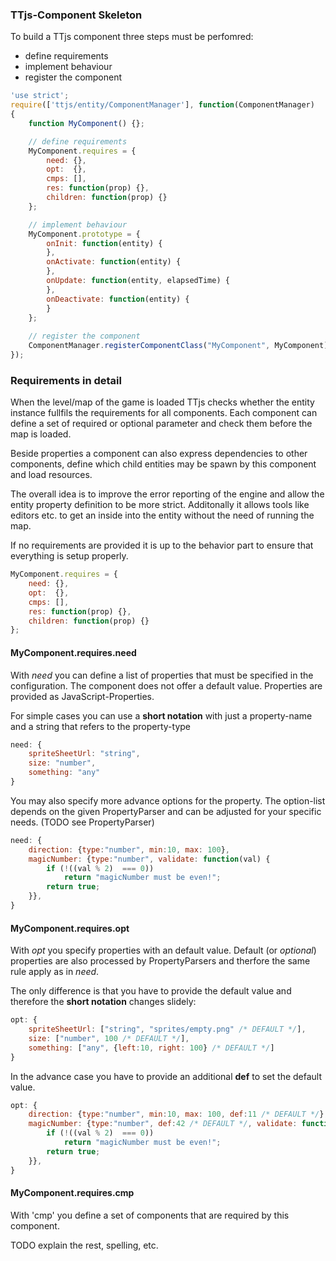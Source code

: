 ### TTjs-Component Skeleton ###


To build a TTjs component three steps must be perfomred:
- define requirements
- implement behaviour
- register the component


```JavaScript
'use strict';
require(['ttjs/entity/ComponentManager'], function(ComponentManager)
{    	
    function MyComponent() {};

	// define requirements
    MyComponent.requires = {
        need: {},
        opt:  {},
        cmps: [],    
        res: function(prop) {},
		children: function(prop) {}
    };	

	// implement behaviour
	MyComponent.prototype = {      
        onInit: function(entity) { 
        },
        onActivate: function(entity) { 
        },                
        onUpdate: function(entity, elapsedTime) {  
        },
        onDeactivate: function(entity) {
        }        
    };
        
	// register the component
	ComponentManager.registerComponentClass("MyComponent", MyComponent);
});
```

### Requirements in detail ###
When the level/map of the game is loaded TTjs checks whether the
entity instance fullfils the requirements for all components. Each 
component can define a set of required or optional parameter
and check them before the map is loaded. 

Beside properties a component can also express dependencies to
other components, define which child entities may be spawn
by this component and load resources.  

The overall idea is to improve the error reporting of the engine
and allow the entity property definition to be more strict. Additonally
it allows tools like editors etc. to get an inside
into the entity without the need of running the map.

If no requirements are provided it is up to the behavior part
to ensure that everything is setup properly.

```JavaScript
MyComponent.requires = {
	need: {},
	opt:  {},
	cmps: [],    
	res: function(prop) {},
	children: function(prop) {}
};	
```

#### MyComponent.requires.need ####
With *need* you can define a list of properties that must be
specified in the configuration. The component does not offer
a default value. Properties are provided as JavaScript-Properties.

For simple cases you can use a **short notation** with just a
property-name and a string that refers to the property-type
```JavaScript
need: {
	spriteSheetUrl: "string",
	size: "number",
	something: "any"
}
```

You may also specify more advance options for the property.
The option-list depends on the given PropertyParser and
can be adjusted for your specific needs. 
(TODO see PropertyParser)
```JavaScript
need: {
	direction: {type:"number", min:10, max: 100},
	magicNumber: {type:"number", validate: function(val) {
		if (!((val % 2)  === 0))
			return "magicNumber must be even!";
		return true;
	}},
}
```

#### MyComponent.requires.opt ####
With *opt* you specify properties with an default value.
Default (or *optional*) properties are also processed by PropertyParsers
and therfore the same rule apply as in *need*.

The only difference is that you have to provide the default
value and therefore the **short notation** changes slidely:
```JavaScript
opt: {
	spriteSheetUrl: ["string", "sprites/empty.png" /* DEFAULT */],
	size: ["number", 100 /* DEFAULT */],
	something: ["any", {left:10, right: 100} /* DEFAULT */]
}
```

In the advance case you have to provide an additional **def**
to set the default value.
```JavaScript
opt: {
	direction: {type:"number", min:10, max: 100, def:11 /* DEFAULT */},
	magicNumber: {type:"number", def:42 /* DEFAULT */, validate: function(val) {
		if (!((val % 2)  === 0))
			return "magicNumber must be even!";
		return true;
	}},
}
```

#### MyComponent.requires.cmp ####
With 'cmp' you define a set of components that are required by
this component. 

TODO explain the rest, spelling, etc.

